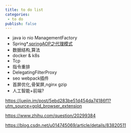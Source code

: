 ```yaml
---
title: to do list
categories:
 - to do
publish: false
---
```


- java io nio ManagementFactory
- Spring*,[springAOP之代理模式](https://www.cnblogs.com/teach/p/10763845.html)
- 数据结构,算法
- docker & k8s
- Tcp
- 指令重排
- DelegatingFilterProxy
-  seo  webpack插件
-  首屏优化,骨架屏,nginx gzip
-  人工智能+前端?

 https://juejin.im/post/5ebd283be51d454da74186f1?utm_source=gold_browser_extension 

 https://www.zhihu.com/question/20299384 

 https://blog.csdn.net/u014745069/article/details/83820511 
